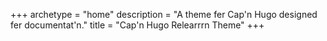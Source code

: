 +++
archetype = "home"
description = "A theme fer Cap'n Hugo designed fer documentat'n."
title = "Cap'n Hugo Relearrrn Theme"
+++

